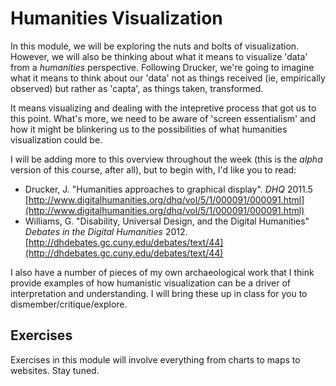 # Humanities Visualization

In this module, we will be exploring the nuts and bolts of visualization. However, we will also be thinking about what it means to visualize 'data' from a _humanities_ perspective. Following Drucker, we're going to imagine what it means to think about our 'data' not as things received (ie, empirically observed) but rather as 'capta', as things taken, transformed.

It means visualizing and dealing with the intepretive process that got us to this point. What's more, we need to be aware of 'screen essentialism' and how it might be blinkering us to the possibilities of what humanities visualization could be.

I will be adding more to this overview throughout the week (this is the *alpha* version of this course, after all), but to begin with, I'd like you to read:

+ Drucker, J. "Humanities approaches to graphical display". _DHQ_ 2011.5 [http://www.digitalhumanities.org/dhq/vol/5/1/000091/000091.html](http://www.digitalhumanities.org/dhq/vol/5/1/000091/000091.html)
+ Williams, G. "Disability, Universal Design, and the Digital Humanities" _Debates in the Digital Humanities_ 2012. [http://dhdebates.gc.cuny.edu/debates/text/44](http://dhdebates.gc.cuny.edu/debates/text/44)

I also have a number of pieces of my own archaeological work that I think provide examples of how humanistic visualization can be a driver of interpretation and understanding. I will bring these up in class for you to dismember/critique/explore.

## Exercises

Exercises in this module will involve everything from charts to maps to websites. Stay tuned.

